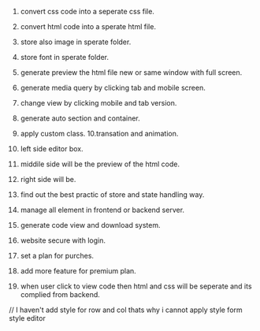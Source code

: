 1. convert css code into a seperate css file.
2. convert html code into a sperate html file.
3. store also image in sperate folder.
4. store font in sperate folder.
5. generate preview the html file new or same window with full screen.

6. generate media query by clicking tab and mobile screen.
7. change view by clicking mobile and tab version.
8. generate auto section and container.
9. apply custom class.
10.transation and animation.

11. left side editor box.
12. middile side will be the preview of the html code.
13. right side will be. 
14. find out the best practic of store and state handling way.
15. manage all element in frontend or backend server.
16. generate code view and download system.
17. website secure with login. 
18. set a plan for purches.
19. add more feature for premium plan.
20. when user click to view code then html and css will be seperate and its complied from backend.




//  I haven't add style for row and col thats why i cannot apply style form style editor












